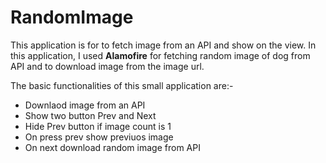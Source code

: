 # RandomImage

This application is for to fetch image from an API and show on the view. 
In this application, I used **Alamofire** for fetching random image of dog from API and to download image from the image url. 

The basic functionalities of this small application are:-
- Downlaod image from an API
- Show two button Prev and Next
- Hide Prev button if image count is 1
- On press prev show previuos image
- On next download random image from API
